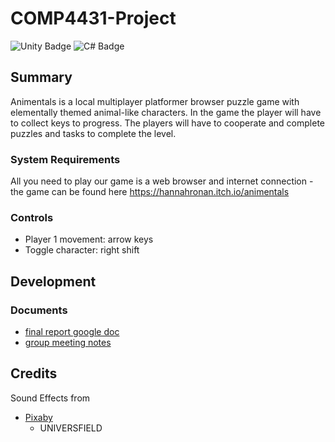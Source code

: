 ﻿# COMP4431-Project

![Unity Badge](https://img.shields.io/badge/Unity-000?logo=unity&logoColor=fff&style=for-the-badge)
![C# Badge](https://img.shields.io/badge/C%23-512BD4?logo=csharp&logoColor=fff&style=for-the-badge)

## Summary 

Animentals is a local multiplayer platformer browser puzzle game with elementally themed animal-like characters.
In the game the player will have to collect keys to progress.
The players will have to cooperate and complete puzzles and tasks to complete the level.

### System Requirements
All you need to play our game is a web browser and internet connection - the game can be found here https://hannahronan.itch.io/animentals

### Controls

- Player 1 movement: arrow keys
- Toggle character: right shift

## Development

### Documents

- [final report google doc](https://docs.google.com/document/d/18fczOi32C0eiQCZjbw5nLrBtizW49w1Py0UXJUW6lBw/edit?usp=sharing)
- [group meeting notes](https://docs.google.com/document/d/18fczOi32C0eiQCZjbw5nLrBtizW49w1Py0UXJUW6lBw/edit?usp=sharing)

## Credits

Sound Effects from

- [Pixaby](https://pixabay.com/sound-effects/?utm_source=link-attribution&utm_medium=referral&utm_campaign=music&utm_content=6346")
    - UNIVERSFIELD